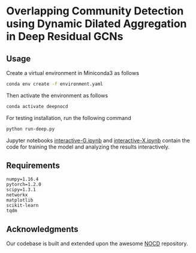 # Overlapping Community Detection using Dynamic Dilated Aggregation in Deep Residual GCNs



## Usage
<!-- The main algorithm and other utilities are implemented in the `nocd` package that can be installed as
```bash
python setup.py install
``` -->

Create a virtual environment in Miniconda3 as follows
```bash
conda env create -f environment.yaml
```
Then activate the environment as follows
```bash
conda activate deepnocd
```
For testing installation, run the following command
```bash
python run-deep.py
```

Jupyter notebooks [interactive-G.ipynb](interactive-deep-G.ipynb) and [interactive-X.ipynb](interactive-deep-X.ipynb) contain the code for training the model and analyzing the results interactively.




## Requirements
```
numpy=1.16.4
pytorch=1.2.0
scipy=1.3.1
networkx
matplotlib
scikit-learn
tqdm
```


<!-- ## Cite
Please cite our paper if you use the code or the datasets in your own work
```
@article{
    muttakin2022dynaResGCNOverlapping,
    title={Overlapping Community Detection with Graph Neural Networks},
    author={Oleksandr Shchur and Stephan G\"{u}nnemann},
    journal={Deep Learning on Graphs Workshop, KDD},
    year={2022},
}
``` -->

## Acknowledgments ##
Our codebase is built and extended upon the awesome [NOCD](https://github.com/shchur/overlapping-community-detection) repository.
